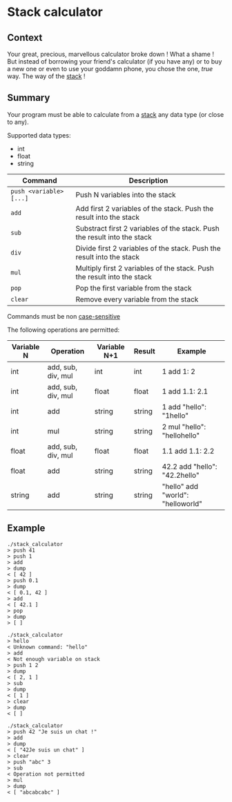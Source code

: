 # Stack calculator

## Context

Your great, precious, marvellous calculator broke down !
What a shame !
But instead of borrowing your friend's calculator (if you have any) or to buy a new one or even to use your goddamn phone, you chose the one, _true_ way.
The way of the [stack](https://en.wikipedia.org/wiki/Stack_%28abstract_data_type%29) !

## Summary

Your program must be able to calculate from a [stack](https://en.wikipedia.org/wiki/Stack_%28abstract_data_type%29) any data type (or close to any).

Supported data types:
- int
- float
- string

| Command | Description |
|---------|-------------|
| `push <variable> [...]` | Push N variables into the stack |
| `add` | Add first 2 variables of the stack. Push the result into the stack |
| `sub` | Substract first 2 variables of the stack. Push the result into the stack |
| `div` | Divide first 2 variables of the stack. Push the result into the stack |
| `mul` | Multiply first 2 variables of the stack. Push the result into the stack |
| `pop` | Pop the first variable from the stack |
| `clear` | Remove every variable from the stack |

Commands must be non [case-sensitive](https://en.wikipedia.org/wiki/Case_sensitivity)


The following operations are permitted:

| Variable N | Operation | Variable N+1 | Result | Example |
|------------|-----------|--------------|--------|---------|
| int | add, sub, div, mul | int | int | 1 add 1: 2 |
| int | add, sub, div, mul | float | float | 1 add 1.1: 2.1 |
| int | add | string | string | 1 add "hello": "1hello" |
| int | mul | string | string | 2 mul "hello": "hellohello" |
| float | add, sub, div, mul | float | float | 1.1 add 1.1: 2.2 |
| float | add | string | string | 42.2 add "hello": "42.2hello" |
| string | add | string | string | "hello" add "world": "helloworld" |

## Example

```
./stack_calculator
> push 41
> push 1
> add
> dump
< [ 42 ]
> push 0.1
> dump
< [ 0.1, 42 ]
> add
< [ 42.1 ]
> pop
> dump
> [ ]

./stack_calculator
> hello
< Unknown command: "hello"
> add
< Not enough variable on stack
> push 1 2
> dump
< [ 2, 1 ]
> sub
> dump
< [ 1 ]
> clear
> dump
< [ ]

./stack_calculator
> push 42 "Je suis un chat !"
> add
> dump
< [ "42Je suis un chat" ]
> clear
> push "abc" 3
> sub
< Operation not permitted
> mul
> dump
< [ "abcabcabc" ]
```
